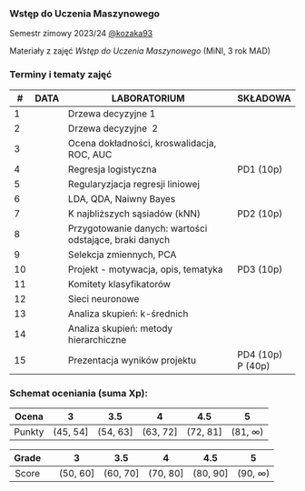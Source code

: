 ### Wstęp do Uczenia Maszynowego

Semestr zimowy 2023/24 [@kozaka93](https://github.com/kozaka93) 

Materiały z zajęć *Wstęp do Uczenia Maszynowego* (MiNI, 3 rok MAD)

### Terminy i tematy zajęć 

<table>
<thead>
  <tr>
    <th>#</th>
    <th>DATA</th>
    <th>LABORATORIUM</th>
    <th>SKŁADOWA</th>
  </tr>
</thead>
<tbody>
  <tr>
    <td>1</td>
    <td></td>
    <td>Drzewa decyzyjne 1</td>
    <td></td>
  </tr>
  <tr>
    <td>2</td>
    <td></td>
    <td>Drzewa decyzyjne&nbsp;&nbsp;2</td>
    <td></td>
  </tr>
  <tr>
    <td>3</td>
    <td></td>
    <td>Ocena dokładności, kroswalidacja, ROC, AUC</td>
    <td></td>
  </tr>
  <tr>
    <td>4</td>
    <td></td>
    <td>Regresja logistyczna </td>
    <td>PD1 (10p)</td>
  </tr>
  <tr>
    <td>5</td>
    <td></td>
    <td>Regularyzjacja regresji liniowej</td>
    <td></td>
  </tr>
  <tr>
    <td>6</td>
    <td></td>
    <td>LDA, QDA, Naiwny Bayes</td>
    <td></td>
  </tr>
  <tr>
    <td>7</td>
    <td></td>
    <td>K najbliższych sąsiadów (kNN)</td>
    <td>PD2 (10p)</td>
  </tr>
  <tr>
    <td>8</td>
    <td></td>
    <td>Przygotowanie danych: wartości odstające, braki danych</td>
    <td></td>
  </tr>
  <tr>
    <td>9</td>
    <td></td>
    <td>Selekcja zmiennych, PCA</td>
    <td></td>
  </tr>
  <tr>
    <td>10</td>
    <td></td>
    <td>Projekt - motywacja, opis, tematyka </td>
    <td>PD3 (10p)</td>
  </tr>
  <tr>
    <td>11</td>
    <td></td>
    <td>Komitety klasyfikatorów</td>
    <td></td>
  </tr>
  <tr>
    <td>12</td>
    <td></td>
    <td>Sieci neuronowe</td>
    <td></td>
  </tr>
  <tr>
    <td>13</td>
    <td></td>
    <td>Analiza skupień: k-średnich</td>
    <td></td>
  </tr>
  <tr>
    <td>14</td>
    <td></td>
    <td>Analiza skupień: metody hierarchiczne</td>
    <td></td>
  </tr>
  <tr>
    <td>15</td>
    <td></td>
    <td>Prezentacja wyników projektu</td>
    <td>PD4 (10p)<br>P (40p)</td>
  </tr>
</tbody>
</table>

### Schemat oceniania (suma Xp):


| Ocena |  3 | 3.5 | 4 | 4.5 | 5 |
|:---:|:---:|:---:|:---:|:---:|:---:|
| Punkty   | (45, 54] | (54, 63] | (63, 72] | (72, 81] | (81, ∞) |

| Grade |  | 3 | 3.5 | 4 | 4.5 | 5 |
|:---:| :---: |:---:|:---:|:---:|:---:|:---:|
| Score |  | (50, 60] | (60, 70] | (70, 80] | (80, 90] | (90, ∞) |

